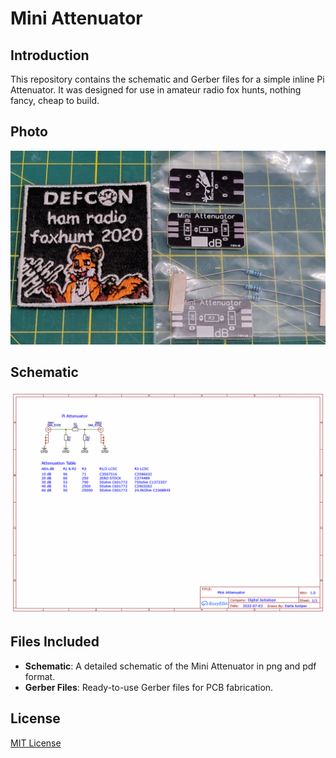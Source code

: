 # Mini Attenuator

## Introduction
This repository contains the schematic and Gerber files for a simple inline Pi Attenuator. It was designed for use in amateur radio fox hunts, nothing fancy, cheap to build.

## Photo
![Mini Attenuator Kit](mini-attenuator.jpg)

## Schematic
![Schematic](Schematic.png)

## Files Included
- **Schematic**: A detailed schematic of the Mini Attenuator in png and pdf format.
- **Gerber Files**: Ready-to-use Gerber files for PCB fabrication.

## License
[MIT License](LICENSE)
